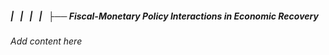 ##### |   |   |   |   ├── Fiscal-Monetary Policy Interactions in Economic Recovery

*Add content here*